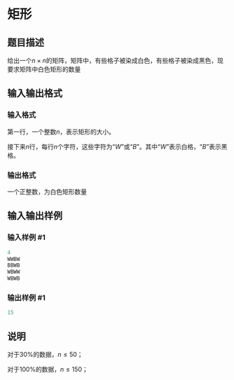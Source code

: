 # 矩形

## 题目描述

给出一个$n \times n$的矩阵，矩阵中，有些格子被染成白色，有些格子被染成黑色，现要求矩阵中白色矩形的数量

## 输入输出格式

### 输入格式

第一行，一个整数$n$，表示矩形的大小。

接下来$n$行，每行$n$个字符，这些字符为“$W$”或“$B$”。其中“$W$”表示白格，“$B$”表示黑格。

### 输出格式

一个正整数，为白色矩形数量

## 输入输出样例

### 输入样例 #1

```cpp
4
WWBW
BBWB
WBWW
WBWB
```


### 输出样例 #1

```cpp
15
```


## 说明

对于$30\%$的数据，$n ≤ 50$；

对于$100\%$的数据，$n ≤ 150$；

